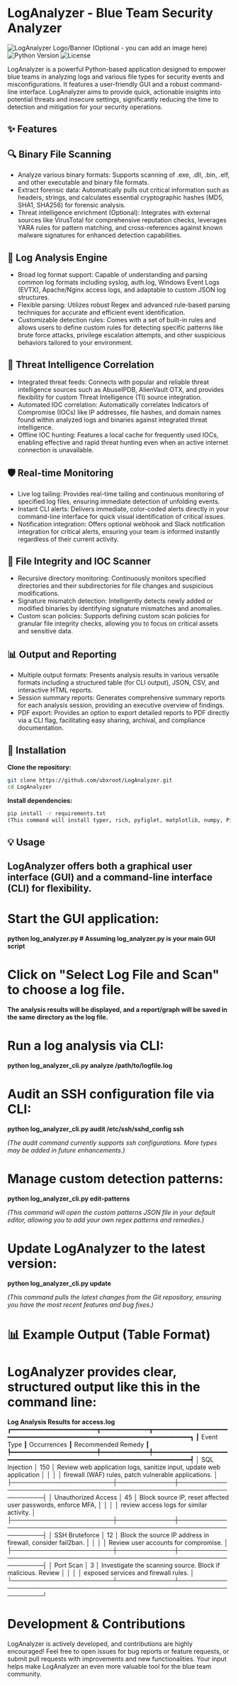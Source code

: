 # LogAnalyzer - Blue Team Security Analyzer

![LogAnalyzer Logo/Banner (Optional - you can add an image here)](https://img.shields.io/badge/Blue%20Team-Security-blue?style=for-the-badge&logo=shield)
![Python Version](https://img.shields.io/badge/Python-3.8%2B-green?style=for-the-badge&logo=python)
![License](https://img.shields.io/badge/License-MIT-purple?style=for-the-badge)

LogAnalyzer is a powerful Python-based application designed to empower blue teams in analyzing logs and various file types for security events and misconfigurations. It features a user-friendly GUI and a robust command-line interface. LogAnalyzer aims to provide quick, actionable insights into potential threats and insecure settings, significantly reducing the time to detection and mitigation for your security operations.

## ✨ Features
## 🔍 Binary File Scanning
* Analyze various binary formats: Supports scanning of .exe, .dll, .bin, .elf, and other executable and binary file formats.
* Extract forensic data: Automatically pulls out critical information such as headers, strings, and calculates essential cryptographic hashes (MD5, SHA1, SHA256) for forensic analysis.
* Threat intelligence enrichment (Optional): Integrates with external sources like VirusTotal for comprehensive reputation checks, leverages YARA rules for pattern matching, and cross-references against known malware signatures for enhanced detection capabilities.

## 📁 Log Analysis Engine
* Broad log format support: Capable of understanding and parsing common log formats including syslog, auth.log, Windows Event Logs (EVTX), Apache/Nginx access logs, and adaptable to custom JSON log structures.
* Flexible parsing: Utilizes robust Regex and advanced rule-based parsing techniques for accurate and efficient event identification.
* Customizable detection rules: Comes with a set of built-in rules and allows users to define custom rules for detecting specific patterns like brute force attacks, privilege escalation attempts, and other suspicious behaviors tailored to your environment.

## 🚨 Threat Intelligence Correlation
* Integrated threat feeds: Connects with popular and reliable threat intelligence sources such as AbuseIPDB, AlienVault OTX, and provides flexibility for custom Threat Intelligence (TI) source integration.
* Automated IOC correlation: Automatically correlates Indicators of Compromise (IOCs) like IP addresses, file hashes, and domain names found within analyzed logs and binaries against integrated threat intelligence.
* Offline IOC hunting: Features a local cache for frequently used IOCs, enabling effective and rapid threat hunting even when an active internet connection is unavailable.

## 🛡️ Real-time Monitoring
* Live log tailing: Provides real-time tailing and continuous monitoring of specified log files, ensuring immediate detection of unfolding events.
* Instant CLI alerts: Delivers immediate, color-coded alerts directly in your command-line interface for quick visual identification of critical issues.
* Notification integration: Offers optional webhook and Slack notification integration for critical alerts, ensuring your team is informed instantly regardless of their current activity.

## 🔐 File Integrity and IOC Scanner
* Recursive directory monitoring: Continuously monitors specified directories and their subdirectories for file changes and suspicious modifications.
* Signature mismatch detection: Intelligently detects newly added or modified binaries by identifying signature mismatches and anomalies.
* Custom scan policies: Supports defining custom scan policies for granular file integrity checks, allowing you to focus on critical assets and sensitive data.

## 📊 Output and Reporting
* Multiple output formats: Presents analysis results in various versatile formats including a structured table (for CLI output), JSON, CSV, and interactive HTML reports.
* Session summary reports: Generates comprehensive summary reports for each analysis session, providing an executive overview of findings.
* PDF export: Provides an option to export detailed reports to PDF directly via a CLI flag, facilitating easy sharing, archival, and compliance documentation.

## **🚀 Installation**
**Clone the repository:**
```bash
git clone https://github.com/ubxroot/LogAnalyzer.git
cd LogAnalyzer
```

**Install dependencies:**
```bash
pip install -r requirements.txt
(This command will install typer, rich, pyfiglet, matplotlib, numpy, Pillow, and any other necessary libraries listed in requirements.txt to support all features.)
```

## 💡 Usage
## LogAnalyzer offers both a graphical user interface (GUI) and a command-line interface (CLI) for flexibility.

# Start the GUI application:
**python log_analyzer.py # Assuming log_analyzer.py is your main GUI script**

# Click on "Select Log File and Scan" to choose a log file.

**The analysis results will be displayed, and a report/graph will be saved in the same directory as the log file.**

# Run a log analysis via CLI:
**python log_analyzer_cli.py analyze /path/to/logfile.log**

# Audit an SSH configuration file via CLI:
**python log_analyzer_cli.py audit /etc/ssh/sshd_config ssh**

*(The audit command currently supports ssh configurations. More types may be added in future enhancements.)*

# Manage custom detection patterns:
**python log_analyzer_cli.py edit-patterns**

*(This command will open the custom patterns JSON file in your default editor, allowing you to add your own regex patterns and remedies.)*

# Update LogAnalyzer to the latest version:
**python log_analyzer_cli.py update**

*(This command pulls the latest changes from the Git repository, ensuring you have the most recent features and bug fixes.)*

# 📊 Example Output (Table Format)
# LogAnalyzer provides clear, structured output like this in the command line:

**Log Analysis Results for access.log**
┏━━━━━━━━━━━━━━━━━━━━━━━┳━━━━━━━━━━━━━┳━━━━━━━━━━━━━━━━━━━━━━━━━━━━━━━━━━━━━━━━━━━━━━━━━━━━━━━━━━━━━━━━━━━━━┓
┃ Event Type            ┃ Occurrences ┃ Recommended Remedy                                                  ┃
┡━━━━━━━━━━━━━━━━━━━━━━━╇━━━━━━━━━━━━━╇━━━━━━━━━━━━━━━━━━━━━━━━━━━━━━━━━━━━━━━━━━━━━━━━━━━━━━━━━━━━━━━━━━━━━┩
│ SQL Injection         │         150 │ Review web application logs, sanitize input, update web application │
│                       │             │ firewall (WAF) rules, patch vulnerable applications.                │
├───────────────────────┼─────────────┼─────────────────────────────────────────────────────────────────────┤
│ Unauthorized Access   │          45 │ Block source IP, reset affected user passwords, enforce MFA,        │
│                       │             │ review access logs for similar activity.                            │
├───────────────────────┼─────────────┼─────────────────────────────────────────────────────────────────────┤
│ SSH Bruteforce        │          12 │ Block the source IP address in firewall, consider fail2ban.         │
│                       │             │ Review user accounts for compromise.                                │
├───────────────────────┼─────────────┼─────────────────────────────────────────────────────────────────────┤
│ Port Scan             │           3 │ Investigate the scanning source. Block if malicious. Review         │
│                       │             │ exposed services and firewall rules.                                │
└───────────────────────┴─────────────┴─────────────────────────────────────────────────────────────────────┘

# Development & Contributions
LogAnalyzer is actively developed, and contributions are highly encouraged! Feel free to open issues for bug reports or feature requests, or submit pull requests with improvements and new functionalities. Your input helps make LogAnalyzer an even more valuable tool for the blue team community.
